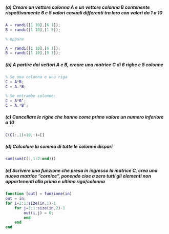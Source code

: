 ##### (a) Creare un vettore colonna A e un vettore colonna B contenente rispettivamente 6 e 5 valori casuali differenti tra loro con valori da 1 a 10

```matlab
A = randi([1 10],[6 1]);
B = randi([1 10],[1 5]);

% oppure

A = randi([1 10],[6 1]);
B = randi([1 10],[5 1]);
```

##### (b) A partire dai vettori A e B, creare una matrice C di 6 righe e 5 colonne

```matlab
% Se una colonna e una riga
C = A*B;
C = A.*B;

% Se entrambe colonne:
C = A*B’;
C = A.*B’;
```

##### (c) Cancellare le righe che hanno come primo valore un numero inferiore a 10

```matlab
C(C(:,1)<10,:)=[]
```

##### (d) Calcolare la somma di tutte le colonne dispari

```matlab
sum(sum(C(:,1:2:end)))
```

##### (e) Scrivere una funzione che presa in ingresso la matrice C, crea una nuova matrice ”cornice”, ponendo cioe a zero tutti gli elementi non appartenenti alla prima e ultima riga/colonna

```matlab
function [out] = funzione(in)
out = in;
for i=2:1:size(in,1)-1
    for j=2:1:size(in,2)-1
        out(i,j) = 0;
        end
    end
end
```
